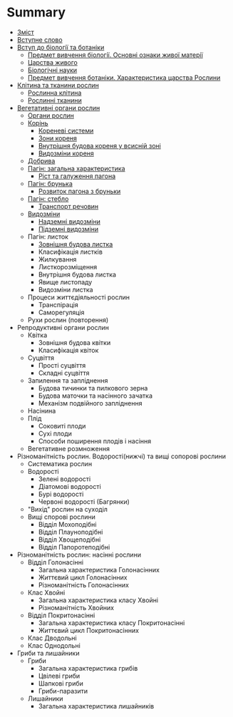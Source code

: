 # Summary

* [Зміст](README.md)
* [Вступне слово](vstup.md)
* [Вступ до бiологiї та ботанiки](1/predmet_vivchennya_biologi_osnovni_oznaki_zhivo_materi_oznachennya.md)
   * [Предмет вивчення бiологiї. Основнi ознаки живої матерiї](1/predmet_vivchennya_biologi_osnovni_oznaki_zhivo_materi_oznachennya.md)
   * [Царства живого](1/tsarstva_zhivogo.md)
   * [Бiологiчнi науки](1/biologichni_nauki.md)
   * [Предмет вивчення ботанiки. Характеристика царства Рослини](1/predmet_vivchennya_botaniki_harakteristika_tsarstva_roslini.md)
* [Клiтина та тканини рослин](2/roslinna_klitina.md)
   * [Рослинна клiтина](2/roslinna_klitina.md)
   * [Рослиннi тканини](2/roslinni_tkanini.md)
* [Вегетативнi органи рослин](3/organi_roslin.md)
   * [Органи рослин](3/organi_roslin.md)
   * [Корiнь](3/korin.md)
       * [Кореневi системи](3/korenevi_sistemi.md)
       * [Зони кореня](3/zoni_korenya.md)
       * [Внутрiшня будова кореня у всиснiй зонi](3/vnutrishnya_budova_korenya_u_vsisnii_zoni.md)
       * [Видозмiни кореня](3/vidozmini_korenya.md)
   * [Добрива](3/dobriva.md)
   * [Пагiн: загальна характеристика](3/pagin_zagalna_harakteristika.md)
       * [Рiст та галуження пагона](3/rist_pagona.md)
   * [Пагiн: брунька](3/pagin_brunka.md)
       * [Розвиток пагона з бруньки](3/rozvitok_pagona_z_brunki.md)
   * [Пагiн: стебло](3/pagin_steblo.md)
       * [Транспорт речовин](3/transport_rechovin.md)
   * [Видозмiни](3/nadzemni_vidozmini.md)
       * [Надземнi видозмiни](3/nadzemni_vidozmini.md)
       * [Пiдземнi видозмiни](3/pidzemni_vidozmini.md)
   * Пагiн: листок
       * [Зовнiшня будова листка](3/zovnishnya_budova_listka.md)
       * Класифiкацiя листкiв
       * Жилкування
       * Листкорозмiщення
       * Внутрiшня будова листка
       * Явище листопаду
       * Видозмiни листка
   * Процеси життєдiяльностi рослин
       * Транспiрацiя
       * Саморегуляцiя
   * Рухи рослин (повторення)
* Репродуктивнi органи рослин
   * Квітка
       * Зовнішня будова квітки
       * Класифікація квіток
   * Суцвіття
       * Прості суцвіття
       * Складні суцвіття
   * Запилення та запліднення
       * Будова тичинки та пилкового зерна
       * Будова маточки та насінного зачатка
       * Механізм подвійного запліднення
   * Насінина
   * Плід
       * Соковиті плоди
       * Сухі плоди
       * Способи поширення плодів і насіння
   * Вегетативне розмноження
* Різноманітність рослин. Водорості(нижчі) та вищі сопорові рослини
   * Систематика рослин
   * Водорості
       * Зелені водорості
       * Діатомові водорості
       * Бурі водорості
       * Червоні водорості (Багрянки)
   * "Вихід" рослин на суходіл
   * Вищі спорові рослини
       * Відділ Мохоподібні
       * Відділ Плауноподібні
       * Відділ Хвощеподібні
       * Відділ Папоротеподібні
* Різноманітність рослин: насінні рослини
   * Відділ Голонасінні
       * Загальна характеристика Голонасінних
       * Життєвий цикл Голонасінних
       * Різноманітність Голонасінних
   * Клас Хвойні
       * Загальна характеристика класу Хвойні
       * Різноманітність Хвойних
   * Відділ Покритонасінні
       * Загальна характеристика класу Покритонасінні
       * Життєвий цикл Покритонасінних
   * Клас Дводольні
   * Клас Однодольні
* Гриби та лишайники
   * Гриби
       * Загальна характеристика грибів
       * Цвілеві гриби
       * Шапкові гриби
       * Гриби-паразити
   * Лишайники
       * Загальна характеристика лишайників

